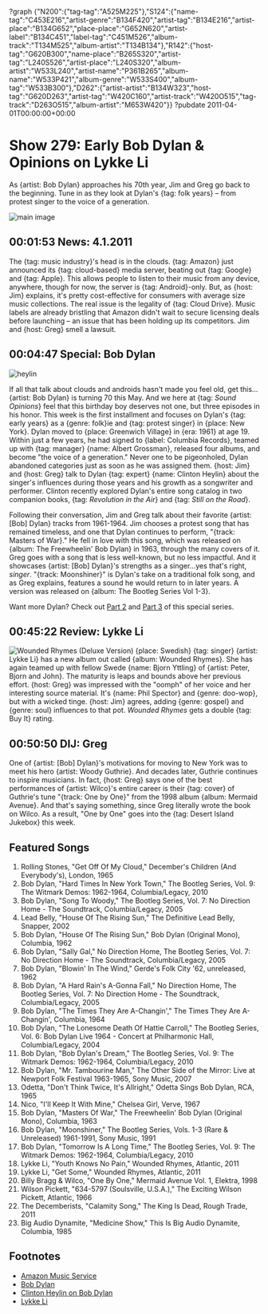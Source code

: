 ?graph {"N200":{"tag-tag":"A525M225"},"S124":{"name-tag":"C453E216","artist-genre":"B134F420","artist-tag":"B134E216","artist-place":"B134G652","place-place":"G652N620","artist-label":"B134C451","label-tag":"C451M526","album-track":"T134M525","album-artist":"T134B134"},"R142":{"host-tag":"G620B300","name-place":"B265S320","artist-tag":"L240S526","artist-place":"L240S320","album-artist":"W533L240","artist-name":"P361B265","album-name":"W533P421","album-genre":"W533S400","album-tag":"W533B300"},"D262":{"artist-artist":"B134W323","host-tag":"G620D263","artist-tag":"W420C160","artist-track":"W420O515","tag-track":"D263O515","album-artist":"M653W420"}}
?pubdate 2011-04-01T00:00:00+00:00

# Show 279: Early Bob Dylan & Opinions on Lykke Li
As {artist: Bob Dylan} approaches his 70th year, Jim and Greg go back to the beginning. Tune in as they look at Dylan's {tag: folk years} – from protest singer to the voice of a generation.

![main image](http://static.soundopinions.org/images/2011/dylan1.jpg)


## 00:01:53 News: 4.1.2011
The {tag: music industry}'s head is in the clouds. {tag: Amazon} just announced its {tag: cloud-based} media server, beating out {tag: Google} and {tag: Apple}. This allows people to listen to their music from any device, anywhere, though for now, the server is {tag: Android}-only. But, as {host: Jim} explains, it's pretty cost-effective for consumers with average size music collections. The real issue is the legality of {tag: Cloud Drive}. Music labels are already bristling that Amazon didn't wait to secure licensing deals before launching – an issue that has been holding up its competitors. Jim and {host: Greg} smell a lawsuit.

## 00:04:47 Special: Bob Dylan

![heylin](http://sound-images.s3.amazonaws.com/images/2011/heylin.jpg)

If all that talk about clouds and androids hasn't made you feel old, get this...{artist: Bob Dylan} is turning 70 this May. And we here at {tag: *Sound Opinions*} feel that this birthday boy deserves not one, but three episodes in his honor. This week is the first installment and focuses on Dylan's {tag: early years} as a {genre:  folk}ie and {tag: protest singer} in {place: New York}. Dylan moved to {place: Greenwich Village} in {era: 1961} at age 19. Within just a few years, he had signed to {label: Columbia Records}, teamed up with {tag: manager} {name: Albert Grossman}, released four albums, and become "the voice of a generation." Never one to be pigeonholed, Dylan abandoned categories just as soon as he was assigned them. {host: Jim} and {host: Greg} talk to Dylan {tag: expert} {name: Clinton Heylin} about the singer's influences during those years and his growth as a songwriter and performer. Clinton recently explored Dylan's entire song catalog in two companion books, {tag: *Revolution in the Air*} and {tag: *Still on the Road*}. 

Following their conversation, Jim and Greg talk about their favorite {artist: [Bob] Dylan} tracks from 1961-1964. Jim chooses a protest song that has remained timeless, and one that Dylan continues to perform, "{track: Masters of War}." He fell in love with this song, which was released on {album: The Freewheelin' Bob Dylan} in 1963, through the many covers of it. Greg goes with a song that is less well-known, but no less impactful. And it showcases {artist: [Bob] Dylan}'s strengths as a singer...yes that's right, *singer*. "{track: Moonshiner}" is Dylan's take on a traditional folk song, and as Greg explains, features a sound he would return to in later years. A version was released on {album: The Bootleg Series Vol 1-3}.

Want more Dylan? Check out [Part 2](http://soundopinions.org/show/283/#bobdylan) and [Part 3](http://soundopinions.org/show/288/#bobdylan) of this special series.

## 00:45:22 Review: Lykke Li
![Wounded Rhymes (Deluxe Version)](http://is2.mzstatic.com/image/thumb/Music/v4/03/74/dc/0374dc34-1a60-6550-5b6a-dd1f716a2423/source/600x600bb.jpg "263435943/421468392")
{place: Swedish} {tag: singer} {artist: Lykke Li} has a new album out called {album: Wounded Rhymes}. She has again teamed up with fellow Swede {name: Bjorn Yttling} of {artist: Peter, Bjorn and John}. The maturity is leaps and bounds above her previous effort. {host: Greg} was impressed with the "oomph" of her voice and her interesting source material. It's {name: Phil Spector} and {genre: doo-wop}, but with a wicked tinge. {host: Jim} agrees, adding {genre: gospel} and {genre: soul} influences to that pot. *Wounded Rhymes* gets a double {tag: Buy It} rating.

## 00:50:50 DIJ: Greg
One of {artist: [Bob] Dylan}'s motivations for moving to New York was to meet his hero {artist: Woody Guthrie}. And decades later, Guthrie continues to inspire musicians. In fact, {host: Greg} says one of the best performances of {artist: Wilco}'s entire career is their {tag: cover} of Guthrie's tune "{track: One by One}" from the 1998 album {album: Mermaid Avenue}. And that's saying something, since Greg literally wrote the book on Wilco. As a result, "One by One" goes into the {tag: Desert Island Jukebox} this week. 


## Featured Songs
1. Rolling Stones, "Get Off Of My Cloud," December's Children (And Everybody's), London, 1965
1. Bob Dylan, "Hard Times In New York Town," The Bootleg Series, Vol. 9: The Witmark Demos: 1962-1964, Columbia/Legacy, 2010
2. Bob Dylan, "Song To Woody," The Bootleg Series, Vol. 7: No Direction Home - The Soundtrack, Columbia/Legacy, 2005
3. Lead Belly, "House Of The Rising Sun," The Definitive Lead Belly, Snapper, 2002
4. Bob Dylan, "House Of The Rising Sun," Bob Dylan (Original Mono), Columbia, 1962
5. Bob Dylan, "Sally Gal," No Direction Home, The Bootleg Series, Vol. 7: No Direction Home - The Soundtrack, Columbia/Legacy, 2005
6. Bob Dylan, "Blowin' In The Wind," Gerde's Folk City '62, unreleased, 1962
7. Bob Dylan, "A Hard Rain's A-Gonna Fall," No Direction Home, The Bootleg Series, Vol. 7: No Direction Home - The Soundtrack, Columbia/Legacy, 2005
8. Bob Dylan, "The Times They Are A-Changin'," The Times They Are A-Changin', Columbia, 1964
1. Bob Dylan, "The Lonesome Death Of Hattie Carroll," The Bootleg Series, Vol. 6: Bob Dylan Live 1964 - Concert at Philharmonic Hall, Columbia/Legacy, 2004
9. Bob Dylan, "Bob Dylan's Dream," The Bootleg Series, Vol. 9: The Witmark Demos: 1962-1964, Columbia/Legacy, 2010
10. Bob Dylan, "Mr. Tambourine Man," The Other Side of the Mirror: Live at Newport Folk Festival 1963-1965, Sony Music, 2007
11. Odetta, "Don't Think Twice, It's Allright," Odetta Sings Bob Dylan, RCA, 1965
12. Nico, "I'll Keep It With Mine," Chelsea Girl, Verve, 1967
13. Bob Dylan, "Masters Of War," The Freewheelin' Bob Dylan (Original Mono), Columbia, 1963
14. Bob Dylan, "Moonshiner," The Bootleg Series, Vols. 1-3 (Rare & Unreleased) 1961-1991, Sony Music, 1991
15. Bob Dylan, "Tomorrow Is A Long Time," The Bootleg Series, Vol. 9: The Witmark Demos: 1962-1964, Columbia/Legacy, 2010
16. Lykke Li, "Youth Knows No Pain," Wounded Rhymes, Atlantic, 2011
17. Lykke Li, "Get Some," Wounded Rhymes, Atlantic, 2011
18. Billy Bragg & Wilco, "One By One," Mermaid Avenue Vol. 1, Elektra, 1998
19. Wilson Pickett, "634-5797 (Soulsville, U.S.A.)," The Exciting Wilson Pickett, Atlantic, 1966
20. The Decemberists, "Calamity Song," The King Is Dead, Rough Trade, 2011
21. Big Audio Dynamite, "Medicine Show," This Is Big Audio Dynamite, Columbia, 1985

## Footnotes
- [Amazon Music Service](http://latimesblogs.latimes.com/entertainmentnewsbuzz/2011/03/amazon-launches-music-locker-service-into-the-clouds.html?cid=6a00d8341c630a53ef014e871547b8970d)
- [Bob Dylan](http://www.bobdylan.com/)
- [Clinton Heylin on Bob Dylan](http://www.amazon.com/Bob-Dylan-Behind-Shades-Revisited/dp/006052569X)
- [Lykke Li](http://www.lykkeli.com/)
